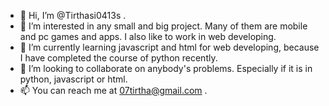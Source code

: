 - 👋 Hi, I’m @Tirthasi0413s .
- 👀 I’m interested in any small and big project. Many of them are mobile and pc games and apps. I also like to work in web developing.
- 🌱 I’m currently learning javascript and html for web developing, because I have completed the course of python recently.
- 💞️ I’m looking to collaborate on anybody's problems. Especially if it is in python, javascript or html. 
- 📫 You can reach me at 07tirtha@gmail.com .

<!---
Tirthasi0413s/Tirthasi0413s is a ✨ special ✨ repository because its `README.md` (this file) appears on your GitHub profile.
You can click the Preview link to take a look at your changes.
--->
